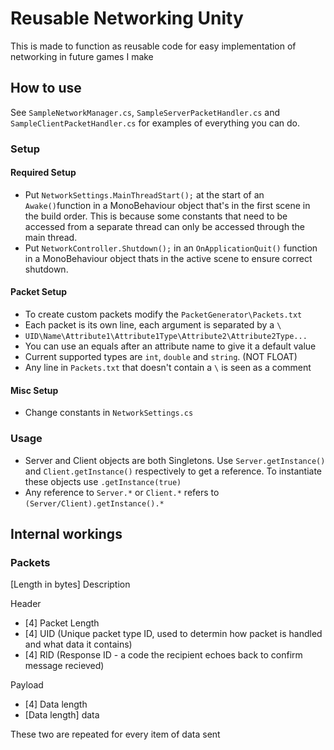# Reusable Networking Unity
This is made to function as reusable code for easy implementation of networking
in future games I make

## How to use
See ```SampleNetworkManager.cs```, ```SampleServerPacketHandler.cs``` and ```SampleClientPacketHandler.cs``` for examples of everything you can do.

### Setup
#### Required Setup
- Put ```NetworkSettings.MainThreadStart();``` at the start of an ```Awake()```function in a MonoBehaviour object that's in the first scene in the build order. This is because some constants that need to be accessed from a separate thread can only be accessed through the main thread.
- Put ```NetworkController.Shutdown();``` in an ```OnApplicationQuit()``` function in a MonoBehaviour object thats in the active scene to ensure correct shutdown.

#### Packet Setup
- To create custom packets modify the ```PacketGenerator\Packets.txt```
- Each packet is its own line, each argument is separated by a ```\```
- ```UID\Name\Attribute1\Attribute1Type\Attribute2\Attribute2Type...```
- You can use an equals after an attribute name to give it a default value
- Current supported types are ```int```, ```double``` and ```string```. (NOT FLOAT)
- Any line in ```Packets.txt``` that doesn't contain a ```\``` is seen as a comment

#### Misc Setup
- Change constants in ```NetworkSettings.cs```

### Usage
- Server and Client objects are both Singletons. Use ```Server.getInstance()``` and ```Client.getInstance()``` respectively to get a reference. To instantiate these objects use ```.getInstance(true)```
- Any reference to ```Server.*``` or ```Client.*``` refers to ```(Server/Client).getInstance().*```

## Internal workings 

### Packets
[Length in bytes] Description

Header
- [4] Packet Length
- [4] UID (Unique packet type ID, used to determin how packet is handled and what data it contains)
- [4] RID (Response ID - a code the recipient echoes back to confirm message recieved)

Payload
- [4] Data length
- [Data length] data

These two are repeated for every item of data sent

